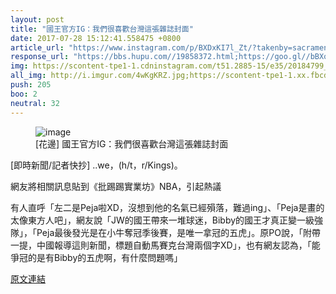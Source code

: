```yaml
---
layout: post
title: "國王官方IG：我們很喜歡台灣這張雜誌封面"
date: 2017-07-28 15:12:41.558475 +0800
article_url: "https://www.instagram.com/p/BXDxKI7l_Zt/?takenby=sacramentokings;http://i.imgur.com/4wKgKRZ.jpg"
response_url: "https://bbs.hupu.com//19858372.html;https://goo.gl//bBXoQR;https://youtu.be//mxMLH0K//CM4;https://youtu.be//mxMLH0K//CM4;https://www.facebook.com//consciousbasketba;https://www.facebook.com//consciousbasketball;http://i.imgur.com//VnPnkqE.jpg"
img: https://scontent-tpe1-1.cdninstagram.com/t51.2885-15/e35/20184799_1168158866617072_1718871243576311808_n.jpg
all_img: http://i.imgur.com/4wKgKRZ.jpg;https://scontent-tpe1-1.xx.fbcdn.net/v/t1.0-1/p200x200/15283998_2183817961842572_8793559198738070448_n.jpg?oh=8bfc0e373e8c42c96f91e2b5947211c2&oe=59EDBAB6;http://i.imgur.com//VnPnkqE.jpg
push: 205
boo: 2
neutral: 32
---
```


<figure>
<img src="https://scontent-tpe1-1.cdninstagram.com/t51.2885-15/e35/20184799_1168158866617072_1718871243576311808_n.jpg" alt="image">
<figcaption>
[花邊] 國王官方IG：我們很喜歡台灣這張雜誌封面
</figcaption>
</figure>



[即時新聞/記者快抄] ..we，(h/t，r/Kings)。

網友將相關訊息貼到《批踢踢實業坊》NBA，引起熱議

有人直呼「左二是Peja啦XD，沒想到他的名氣已經殞落，難過ing」、「Peja是畫的太像東方人吧」，網友說「JW的國王帶來一堆球迷，Bibby的國王才真正變一級強隊」，「Peja最後發光是在小牛奪冠季後賽，是唯一拿冠的五虎」。原PO說，「附帶一提，中國報導這則新聞，標題自動馬賽克台灣兩個字XD」，也有網友認為，「能爭冠的是有Bibby的五虎啊，有什麼問題嗎」

<a href = "https://www.ptt.cc/bbs/NBA/M.1501214042.A.C36.html">原文連結</a>

